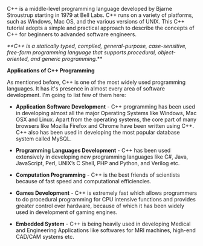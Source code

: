 C++ is a middle-level programming language developed by Bjarne Stroustrup starting in 1979 at Bell Labs. C++ runs on a variety of platforms, such as Windows, Mac OS, and the various versions of UNIX. This C++ tutorial adopts a simple and practical approach to describe the concepts of C++ for beginners to advanded software engineers.

_**C++ is a statically typed, compiled, general-purpose, case-sensitive, free-form programming language that supports procedural, object-oriented, and generic programming._**

**Applications of C++ Programming**

As mentioned before, C++ is one of the most widely used programming languages. It has it's presence in almost every area of software development. I'm going to list few of them here:

* **Application Software Development** - C++ programming has been used in developing almost all the major Operating Systems like Windows, Mac OSX and Linux. Apart from the operating systems, the core part of many browsers like Mozilla Firefox and Chrome have been written using C++. C++ also has been used in developing the most popular database system called MySQL.

* **Programming Languages Development** - C++ has been used extensively in developing new programming languages like C#, Java, JavaScript, Perl, UNIX’s C Shell, PHP and Python, and Verilog etc.

* **Computation Programming** - C++ is the best friends of scientists because of fast speed and computational efficiencies.

* **Games Development** - C++ is extremely fast which allows programmers to do procedural programming for CPU intensive functions and provides greater control over hardware, because of which it has been widely used in development of gaming engines.

* **Embedded System** - C++ is being heavily used in developing Medical and Engineering Applications like softwares for MRI machines, high-end CAD/CAM systems etc.